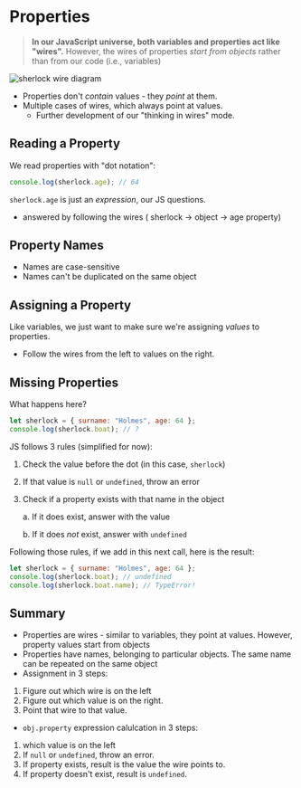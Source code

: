 # Properties

> **In our JavaScript universe, both variables and properties act like "wires".** However, the wires of properties _start from objects_ rather than from our code (i.e., variables)

![sherlock wire diagram](https://res.cloudinary.com/dg3gyk0gu/image/upload/v1584416479/just-javascript-email-images/jj07/sherlock_props.png)

- Properties don't _contain_ values - they _point_ at them.
- Multiple cases of wires, which always point at values.
  - Further development of our "thinking in wires" mode.

## Reading a Property

We read properties with "dot notation":

```js
console.log(sherlock.age); // 64
```

`sherlock.age` is just an _expression_, our JS questions.

- answered by following the wires ( sherlock -> object -> age property)

## Property Names

- Names are case-sensitive
- Names can't be duplicated on the same object

## Assigning a Property

Like variables, we just want to make sure we're assigning _values_ to properties.

- Follow the wires from the left to values on the right.

## Missing Properties

What happens here?

```js
let sherlock = { surname: "Holmes", age: 64 };
console.log(sherlock.boat); // ?
```

JS follows 3 rules (simplified for now):

1. Check the value before the dot (in this case, `sherlock`)

2. If that value is `null` or `undefined`, throw an error

3. Check if a property exists with that name in the object

   a. If it does exist, answer with the value

   b. If it does _not_ exist, answer with `undefined`

Following those rules, if we add in this next call, here is the result:

```js
let sherlock = { surname: "Holmes", age: 64 };
console.log(sherlock.boat); // undefined
console.log(sherlock.boat.name); // TypeError!
```

## Summary

- Properties are wires - similar to variables, they point at values. However, property values start from objects
- Properties have names, belonging to particular objects. The same name can be repeated on the same object
- Assignment in 3 steps:

1. Figure out which wire is on the left
2. Figure out which value is on the right.
3. Point that wire to that value.

- `obj.property` expression calulcation in 3 steps:

1. which value is on the left
2. If `null` or `undefined`, throw an error.
3. If property exists, result is the value the wire points to.
4. If property doesn't exist, result is `undefined`.
